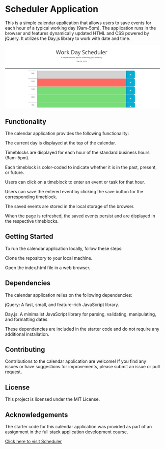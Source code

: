 # Scheduler Application
This is a simple calendar application that allows users to save events for each hour of a typical working day (9am-5pm). The application runs in the browser and features dynamically updated HTML and CSS powered by jQuery. It utilizes the Day.js library to work with date and time.

![Scheduler](images/scheduler.PNG)

## Functionality

The calendar application provides the following functionality:



The current day is displayed at the top of the calendar.

Timeblocks are displayed for each hour of the standard business hours (9am-5pm).

Each timeblock is color-coded to indicate whether it is in the past, present, or future.

Users can click on a timeblock to enter an event or task for that hour.

Users can save the entered event by clicking the save button for the corresponding timeblock.

The saved events are stored in the local storage of the browser.

When the page is refreshed, the saved events persist and are displayed in the respective timeblocks.


## Getting Started

To run the calendar application locally, follow these steps:



Clone the repository to your local machine.

Open the index.html file in a web browser.


## Dependencies

The calendar application relies on the following dependencies:



jQuery: A fast, small, and feature-rich JavaScript library.

Day.js: A minimalist JavaScript library for parsing, validating, manipulating, and formatting dates.


These dependencies are included in the starter code and do not require any additional installation.


## Contributing

Contributions to the calendar application are welcome! If you find any issues or have suggestions for improvements, please submit an issue or pull request.


## License

This project is licensed under the MIT License.


## Acknowledgements


The starter code for this calendar application was provided as part of an assignment in the full stack application development course.



[Click here to visit Scheduler](https://dann9109.github.io/danscheduler/)



